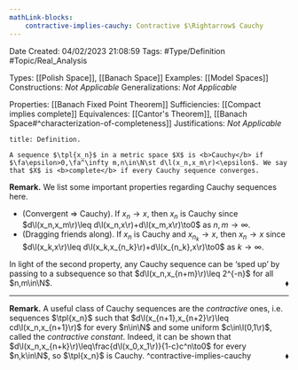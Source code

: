 ```yaml
---
mathLink-blocks:
    contractive-implies-cauchy: Contractive $\Rightarrow$ Cauchy
---
```


<div class="topSpace"></div>

Date Created: 04/02/2023 21:08:59
Tags: #Type/Definition #Topic/Real_Analysis

Types: [[Polish Space]], [[Banach Space]]
Examples: [[Model Spaces]]
Constructions: <i>Not Applicable</i>
Generalizations: <i>Not Applicable</i>

Properties: [[Banach Fixed Point Theorem]]
Sufficiencies: [[Compact implies complete]]
Equivalences: [[Cantor's Theorem]], [[Banach Space#^characterization-of-completeness]]
Justifications: <i>Not Applicable</i>

``` ad-Definition
title: Definition.

A sequence $\tpl{x_n}$ in a metric space $X$ is <b>Cauchy</b> if $\fa\epsilon>0,\fa^\infty m,n\in\N\st d\l(x_n,x_m\r)<\epsilon$. We say that $X$ is <b>complete</b> if every Cauchy sequence converges.

```

<b>Remark.</b> We list some important properties regarding Cauchy sequences here.
* (Convergent $\Rightarrow$ Cauchy). If $x_n\to x$, then $x_n$ is Cauchy since $d\l(x_n,x_m\r)\leq d\l(x_n,x\r)+d\l(x_m,x\r)\to0$ as $n,m\to\infty$.
* (Dragging friends along). If $x_n$ is Cauchy and $x_{n_k}\to x$, then $x_n\to x$ since $d\l(x_k,x\r)\leq d\l(x_k,x_{n_k}\r)+d\l(x_{n_k},x\r)\to0$ as $k\to\infty$.

In light of the second property, any Cauchy sequence can be ‘sped up’ by passing to a subsequence so that $d\l(x_n,x_{n+m}\r)\leq 2^{-n}$ for all $n,m\in\N$.<span style="float:right;">$\blacklozenge$</span>

---

<b>Remark.</b> A useful class of Cauchy sequences are the <i>contractive</i> ones, i.e. sequences $\tpl{x_n}$ such that $d\l(x_{n+1},x_{n+2}\r)\leq cd\l(x_n,x_{n+1}\r)$ for every $n\in\N$ and some uniform $c\in\l(0,1\r)$, called the <i>contractive constant</i>. Indeed, it can be shown that $d\l(x_n,x_{n+k}\r)\leq\frac{d\l(x_0,x_1\r)}{1-c}c^n\to0$ for every $n,k\in\N$, so $\tpl{x_n}$ is Cauchy.<span style="float:right;">$\blacklozenge$</span> ^contractive-implies-cauchy
